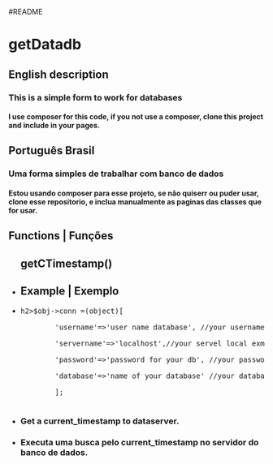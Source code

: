 #README 
<h1>getDatadb</h1>
<lang='en-us'></lang>
<h2>English description</h2>
<h3>This is a simple form to work for databases</h3>
<h4>I use composer for this code, if you not use a composer, 
clone this project and include in your pages.</h4>
<lang='pt-br'></lang>
<h2>Português Brasil</h2>
<h3>Uma forma simples de trabalhar com banco de dados</h3>
<h4>Estou usando composer para esse projeto, se não quiserr ou puder usar, clone esse repositorio, e inclua manualmente as paginas das classes que for usar.</h4>

<h2>Functions | Funções</h2>
<ul>
    <h2>
    getCTimestamp()
    </h2>
    <li>
    <h2>Example | Exemplo</h2>
    </li>
    <li><pre>h2>$obj->conn =(object)[<br>
        'username'=>'user name database', //your username for db access<br>
        'servername'=>'localhost',//your servel local exmple 'localhost'<br>
        'password'=>'password for your db', //your password db<br>
        'database'=>'name of your database' //your database example 'test'<br>
        ]; </h2>
    </li>
    </pre>
    <li><h3> Get a current_timestamp to dataserver. </h3></li>
    <li><h3>Executa uma busca pelo current_timestamp no servidor do banco de dados.</h3></li>
<ul>